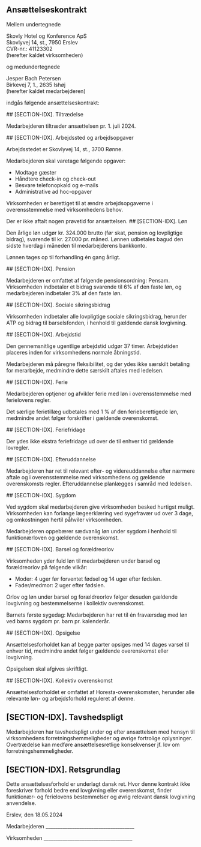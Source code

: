 ## Ansættelseskontrakt

Mellem undertegnede

<company-name>Skovly Hotel og Konference ApS</company-name>  
Skovlyvej 14, st., 7950 Erslev  
CVR-nr.: 41123302  
(herefter kaldet virksomheden)

og medundertegnede

Jesper Bach Petersen  
Birkevej 7, 1., 2635 Ishøj  
(herefter kaldet medarbejderen)

indgås følgende ansættelseskontrakt:

<start-date>
## [SECTION-IDX]. Tiltrædelse

Medarbejderen tiltræder ansættelsen pr. 1. juli 2024.
</start-date>

<location>
## [SECTION-IDX]. Arbejdssted og arbejdsopgaver

Arbejdsstedet er Skovlyvej 14, st., 3700 Rønne.

Medarbejderen skal varetage følgende opgaver:

- Modtage gæster
- Håndtere check-in og check-out
- Besvare telefonopkald og e-mails
- Administrative ad hoc-opgaver

Virksomheden er berettiget til at ændre arbejdsopgaverne i overensstemmelse med virksomhedens behov.

<title>
Medarbejderen er ansat som Receptionist.
</title>

<trial-period>
Der er ikke aftalt nogen prøvetid for ansættelsen.
</trial-period>

<salary>
## [SECTION-IDX]. Løn

Den årlige løn udgør kr. 324.000 brutto (før skat, pension og lovpligtige bidrag), svarende til kr. 27.000 pr. måned. Lønnen udbetales bagud den sidste hverdag i måneden til medarbejderens bankkonto.

Lønnen tages op til forhandling én gang årligt.
</salary>

<pension>
## [SECTION-IDX]. Pension

Medarbejderen er omfattet af følgende pensionsordning: Pensam.  
Virksomheden indbetaler et bidrag svarende til 6% af den faste løn, og medarbejderen indbetaler 3% af den faste løn.
</pension>

<social-security>
## [SECTION-IDX]. Sociale sikringsbidrag

Virksomheden indbetaler alle lovpligtige sociale sikringsbidrag, herunder ATP og bidrag til barselsfonden, i henhold til gældende dansk lovgivning.
</social-security>

<work-time>
## [SECTION-IDX]. Arbejdstid

Den gennemsnitlige ugentlige arbejdstid udgør 37 timer. Arbejdstiden placeres inden for virksomhedens normale åbningstid.

Medarbejderen må påregne fleksibilitet, og der ydes ikke særskilt betaling for merarbejde, medmindre dette særskilt aftales med ledelsen.
</work-time>

<holiday>
## [SECTION-IDX]. Ferie

Medarbejderen optjener og afvikler ferie med løn i overensstemmelse med ferielovens regler.

Det særlige ferietillæg udbetales med 1 % af den ferieberettigede løn, medmindre andet følger forskrifter i gældende overenskomst.
</holiday>

<extra-holiday>
## [SECTION-IDX]. Feriefridage

Der ydes ikke ekstra feriefridage ud over de til enhver tid gældende lovregler.
</extra-holiday>

<training>
## [SECTION-IDX]. Efteruddannelse

Medarbejderen har ret til relevant efter- og videreuddannelse efter nærmere aftale og i overensstemmelse med virksomhedens og gældende overenskomsts regler. Efteruddannelse planlægges i samråd med ledelsen.
</training>

<illness>
## [SECTION-IDX]. Sygdom

Ved sygdom skal medarbejderen give virksomheden besked hurtigst muligt.  
Virksomheden kan forlange lægeerklæring ved sygefravær ud over 3 dage, og omkostningen hertil påhviler virksomheden.

Medarbejderen oppebærer sædvanlig løn under sygdom i henhold til funktionærloven og gældende overenskomst.
</illness>

<parental-leave>
## [SECTION-IDX]. Barsel og forældreorlov

Virksomheden yder fuld løn til medarbejderen under barsel og forældreorlov på følgende vilkår:

- Moder: 4 uger før forventet fødsel og 14 uger efter fødslen.
- Fader/medmor: 2 uger efter fødslen.

Orlov og løn under barsel og forældreorlov følger desuden gældende lovgivning og bestemmelserne i kollektiv overenskomst.

Barnets første sygedag: Medarbejderen har ret til én fraværsdag med løn ved barns sygdom pr. barn pr. kalenderår.
</parental-leave>

<termination>
## [SECTION-IDX]. Opsigelse

Ansættelsesforholdet kan af begge parter opsiges med 14 dages varsel til enhver tid, medmindre andet følger gældende overenskomst eller lovgivning.

Opsigelsen skal afgives skriftligt.
</termination>

<collective-agreement>
## [SECTION-IDX]. Kollektiv overenskomst

Ansættelsesforholdet er omfattet af Horesta-overenskomsten, herunder alle relevante løn- og arbejdsforhold reguleret af denne.
</collective-agreement>

## [SECTION-IDX]. Tavshedspligt

Medarbejderen har tavshedspligt under og efter ansættelsen med hensyn til virksomhedens forretningshemmeligheder og øvrige fortrolige oplysninger.   
Overtrædelse kan medføre ansættelsesretlige konsekvenser jf. lov om forretningshemmeligheder.

## [SECTION-IDX]. Retsgrundlag

Dette ansættelsesforhold er underlagt dansk ret. Hvor denne kontrakt ikke foreskriver forhold bedre end lovgivning eller overenskomst, finder funktionær- og ferielovens bestemmelser og øvrig relevant dansk lovgivning anvendelse.

Erslev, den 18.05.2024

Medarbejderen _____________________________________

Virksomheden _____________________________________